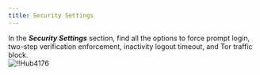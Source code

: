 ```yaml
---
title: Security Settings
---
```

In the ***Security Settings*** section, find all the options to force prompt login, two-step verification enforcement, inactivity logout timeout, and Tor traffic block.  
![!!Hub4176](https://webdevolutions.azureedge.net/docs/en/hub/Hub4176.png) 

